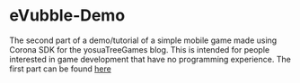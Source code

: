 eVubble-Demo
============

The second part of a demo/tutorial of a simple mobile game made using Corona SDK for the yosuaTreeGames blog. This is intended for people interested in game development that have no programming experience. The first part can be found [here](http://www.yosuatreegames.com/blog)